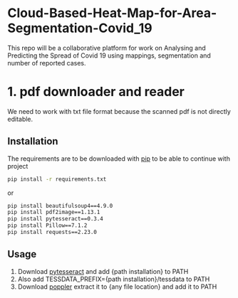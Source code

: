 # Cloud-Based-Heat-Map-for-Area-Segmentation-Covid_19
This repo will be a collaborative platform for work on Analysing and Predicting the Spread of Covid 19 using mappings, segmentation and number of reported cases.

# 1. pdf downloader and reader


We need to work with txt file format because the scanned pdf is not directly editable.

## Installation

The requirements are to be downloaded with [pip](https://pip.pypa.io/en/stable/) to be able to continue with project

```bash
pip install -r requirements.txt
```
or 

```bash
pip install beautifulsoup4==4.9.0
pip install pdf2image==1.13.1
pip install pytesseract==0.3.4
pip install Pillow==7.1.2
pip install requests==2.23.0
```

## Usage

1. Download [pytesseract](https://sourceforge.net/projects/tesseract-ocr/) and add {path installation} to PATH
2. Also add TESSDATA_PREFIX={path installation}/tessdata to PATH
3. Download [poppler](http://blog.alivate.com.au/poppler-windows/) extract it to {any file location} and add it to PATH


